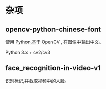 # 杂项

## opencv-python-chinese-font

使用 Python,基于 OpenCV , 在图像中输出中文。

Python 3.x + cv2/cv3

## face_recognition-in-video-v1

识别标记,并截取视频中的人脸。

